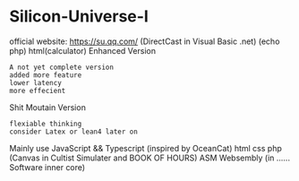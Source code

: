 # Silicon-Universe-I
official website: https://su.qq.com/ (DirectCast in Visual Basic .net) (echo php) html(calculator) Enhanced Version
      
    A not yet complete version 
    added more feature
    lower latency 
    more effecient
    
Shit Moutain Version

    flexiable thinking
    consider Latex or lean4 later on

Mainly use JavaScript && Typescript (inspired by OceanCat)
html css php (Canvas in Cultist Simulater and BOOK OF HOURS)
ASM Websembly (in ...... Software inner core)

    


     
